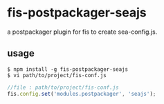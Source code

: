 # fis-postpackager-seajs

a postpackager plugin for fis to create sea-config.js.

## usage

    $ npm install -g fis-postpackager-seajs
    $ vi path/to/project/fis-conf.js

```javascript
//file : path/to/project/fis-conf.js
fis.config.set('modules.postpackager', 'seajs');
```